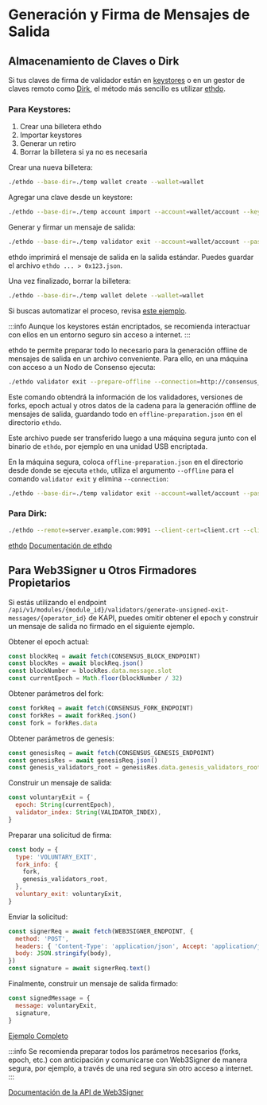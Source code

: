 # Generación y Firma de Mensajes de Salida

## Almacenamiento de Claves o Dirk

Si tus claves de firma de validador están en [keystores](https://eips.ethereum.org/EIPS/eip-2335) o en un gestor de claves remoto como [Dirk](https://github.com/attestantio/dirk), el método más sencillo es utilizar [ethdo](https://github.com/wealdtech/ethdo).

### Para Keystores:

1. Crear una billetera ethdo
2. Importar keystores
3. Generar un retiro
4. Borrar la billetera si ya no es necesaria

Crear una nueva billetera:

```bash
./ethdo --base-dir=./temp wallet create --wallet=wallet
```

Agregar una clave desde un keystore:

```bash
./ethdo --base-dir=./temp account import --account=wallet/account --keystore=./ethdo/keystore.json --keystore-passphrase=12345678 --passphrase=pass
```

Generar y firmar un mensaje de salida:

```bash
./ethdo --base-dir=./temp validator exit --account=wallet/account --passphrase=pass --json --connection=http://consensus_node:5052
```

ethdo imprimirá el mensaje de salida en la salida estándar. Puedes guardar el archivo `ethdo ... > 0x123.json`.

Una vez finalizado, borrar la billetera:

```bash
./ethdo --base-dir=./temp wallet delete --wallet=wallet
```

Si buscas automatizar el proceso, revisa [este ejemplo](https://gist.github.com/kolyasapphire/d2bafce3cdd04305bc109cbd49728ffe).

:::info
Aunque los keystores están encriptados, se recomienda interactuar con ellos en un entorno seguro sin acceso a internet.
:::

ethdo te permite preparar todo lo necesario para la generación offline de mensajes de salida en un archivo conveniente. Para ello, en una máquina con acceso a un Nodo de Consenso ejecuta:

```bash
./ethdo validator exit --prepare-offline --connection=http://consensus_node:5052 --timeout=300s
```

Este comando obtendrá la información de los validadores, versiones de forks, epoch actual y otros datos de la cadena para la generación offline de mensajes de salida, guardando todo en `offline-preparation.json` en el directorio `ethdo`.

Este archivo puede ser transferido luego a una máquina segura junto con el binario de `ethdo`, por ejemplo en una unidad USB encriptada.

En la máquina segura, coloca `offline-preparation.json` en el directorio desde donde se ejecuta `ethdo`, utiliza el argumento `--offline` para el comando `validator exit` y elimina `--connection`:

```bash
./ethdo --base-dir=./temp validator exit --account=wallet/account --passphrase=pass --json --offline
```

### Para Dirk:

```bash
./ethdo --remote=server.example.com:9091 --client-cert=client.crt --client-key=client.key --server-ca-cert=dirk_authority.crt validator exit --account=Validators/1 --json --connection=http://127.0.0.1:5051
```

[ethdo](https://github.com/wealdtech/ethdo)
[Documentación de ethdo](https://github.com/wealdtech/ethdo/blob/master/docs/usage.md#exit)

## Para Web3Signer u Otros Firmadores Propietarios

Si estás utilizando el endpoint `/api/v1/modules/{module_id}/validators/generate-unsigned-exit-messages/{operator_id}` de KAPI, puedes omitir obtener el epoch y construir un mensaje de salida no firmado en el siguiente ejemplo.

Obtener el epoch actual:

```javascript
const blockReq = await fetch(CONSENSUS_BLOCK_ENDPOINT)
const blockRes = await blockReq.json()
const blockNumber = blockRes.data.message.slot
const currentEpoch = Math.floor(blockNumber / 32)
```

Obtener parámetros del fork:

```javascript
const forkReq = await fetch(CONSENSUS_FORK_ENDPOINT)
const forkRes = await forkReq.json()
const fork = forkRes.data
```

Obtener parámetros de genesis:

```javascript
const genesisReq = await fetch(CONSENSUS_GENESIS_ENDPOINT)
const genesisRes = await genesisReq.json()
const genesis_validators_root = genesisRes.data.genesis_validators_root
```

Construir un mensaje de salida:

```javascript
const voluntaryExit = {
  epoch: String(currentEpoch),
  validator_index: String(VALIDATOR_INDEX),
}
```

Preparar una solicitud de firma:

```javascript
const body = {
  type: 'VOLUNTARY_EXIT',
  fork_info: {
    fork,
    genesis_validators_root,
  },
  voluntary_exit: voluntaryExit,
}
```

Enviar la solicitud:

```javascript
const signerReq = await fetch(WEB3SIGNER_ENDPOINT, {
  method: 'POST',
  headers: { 'Content-Type': 'application/json', Accept: 'application/json' },
  body: JSON.stringify(body),
})
const signature = await signerReq.text()
```

Finalmente, construir un mensaje de salida firmado:

```javascript
const signedMessage = {
  message: voluntaryExit,
  signature,
}
```

[Ejemplo Completo](https://gist.github.com/kolyasapphire/53dbdab35f1a033b0d37ddf582dce414)

:::info
Se recomienda preparar todos los parámetros necesarios (forks, epoch, etc.) con anticipación y comunicarse con Web3Signer de manera segura, por ejemplo, a través de una red segura sin otro acceso a internet.
:::

[Documentación de la API de Web3Signer](https://consensys.github.io/web3signer/web3signer-eth2.html#tag/Signing)